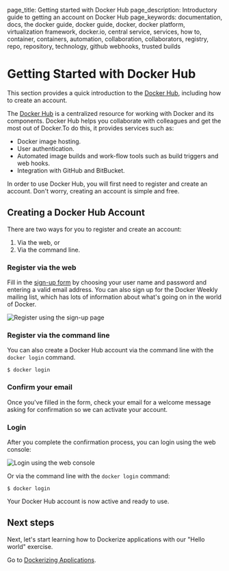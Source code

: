 page_title: Getting started with Docker Hub
page_description: Introductory guide to getting an account on Docker Hub
page_keywords: documentation, docs, the docker guide, docker guide, docker, docker platform, virtualization framework, docker.io, central service, services, how to, container, containers, automation, collaboration, collaborators, registry, repo, repository, technology, github webhooks, trusted builds

# Getting Started with Docker Hub


This section provides a quick introduction to the [Docker Hub](https://hub.docker.com),
including how to create an account.

The [Docker Hub](https://hub.docker.com) is a centralized resource for working with
Docker and its components. Docker Hub helps you collaborate with colleagues and get the
most out of Docker.To do this, it provides services such as:

* Docker image hosting.
* User authentication.
* Automated image builds and work-flow tools such as build triggers and web
  hooks.
* Integration with GitHub and BitBucket.

In order to use Docker Hub, you will first need to register and create an account. Don't
worry, creating an account is simple and free.

## Creating a Docker Hub Account

There are two ways for you to register and create an account:

1. Via the web, or
2. Via the command line.

### Register via the web

Fill in the [sign-up form](https://hub.docker.com/account/signup/) by
choosing your user name and password and entering a valid email address. You can also
sign up for the Docker Weekly mailing list, which has lots of information about what's
going on in the world of Docker.

![Register using the sign-up page](/userguide/register-web.png)

### Register via the command line

You can also create a Docker Hub account via the command line with the
`docker login` command.

    $ docker login

### Confirm your email

Once you've filled in the form, check your email for a welcome message asking for
confirmation so we can activate your account.


### Login

After you complete the confirmation process, you can login using the web console:

![Login using the web console](/userguide/login-web.png)

Or via the command line with the `docker login` command:

    $ docker login

Your Docker Hub account is now active and ready to use.

##  Next steps

Next, let's start learning how to Dockerize applications with our "Hello world"
exercise.

Go to [Dockerizing Applications](/userguide/dockerizing).

